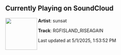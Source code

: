 ## Currently Playing on SoundCloud

[<img align="left" width="100" src="https://i1.sndcdn.com/artworks-CoOzbgoWZ7lXaL9Y-QFYHtA-t500x500.jpg">](https://soundcloud.com/a01211581/rgf?in=saxurn/sets/immaculate)

**Artist**: sunsǝt 

**Track**: RGFISLAND_RISEAGAIN

Last updated at 5/1/2025, 1:53:52 PM
